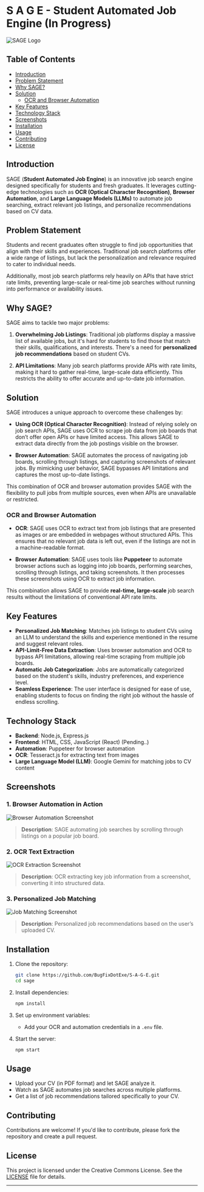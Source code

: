# S A G E - Student Automated Job Engine (In Progress)

![SAGE Logo](path_to_logo_or_screenshot)

## Table of Contents
- [Introduction](#introduction)
- [Problem Statement](#problem-statement)
- [Why SAGE?](#why-sage)
- [Solution](#solution)
  - [OCR and Browser Automation](#ocr-and-browser-automation)
- [Key Features](#key-features)
- [Technology Stack](#technology-stack)
- [Screenshots](#screenshots)
- [Installation](#installation)
- [Usage](#usage)
- [Contributing](#contributing)
- [License](#license)

## Introduction

SAGE (**Student Automated Job Engine**) is an innovative job search engine designed specifically for students and fresh graduates. It leverages cutting-edge technologies such as **OCR (Optical Character Recognition)**, **Browser Automation**, and **Large Language Models (LLMs)** to automate job searching, extract relevant job listings, and personalize recommendations based on CV data.

## Problem Statement

Students and recent graduates often struggle to find job opportunities that align with their skills and experiences. Traditional job search platforms offer a wide range of listings, but lack the personalization and relevance required to cater to individual needs.

Additionally, most job search platforms rely heavily on APIs that have strict rate limits, preventing large-scale or real-time job searches without running into performance or availability issues.

## Why SAGE?

SAGE aims to tackle two major problems:

1. **Overwhelming Job Listings**: Traditional job platforms display a massive list of available jobs, but it's hard for students to find those that match their skills, qualifications, and interests. There's a need for **personalized job recommendations** based on student CVs.
  
2. **API Limitations**: Many job search platforms provide APIs with rate limits, making it hard to gather real-time, large-scale data efficiently. This restricts the ability to offer accurate and up-to-date job information.

## Solution

SAGE introduces a unique approach to overcome these challenges by:

- **Using OCR (Optical Character Recognition)**: Instead of relying solely on job search APIs, SAGE uses OCR to scrape job data from job boards that don’t offer open APIs or have limited access. This allows SAGE to extract data directly from the job postings visible on the browser.
  
- **Browser Automation**: SAGE automates the process of navigating job boards, scrolling through listings, and capturing screenshots of relevant jobs. By mimicking user behavior, SAGE bypasses API limitations and captures the most up-to-date listings.

This combination of OCR and browser automation provides SAGE with the flexibility to pull jobs from multiple sources, even when APIs are unavailable or restricted.

### OCR and Browser Automation

- **OCR**: SAGE uses OCR to extract text from job listings that are presented as images or are embedded in webpages without structured APIs. This ensures that no relevant job data is left out, even if the listings are not in a machine-readable format.
  
- **Browser Automation**: SAGE uses tools like **Puppeteer**  to automate browser actions such as logging into job boards, performing searches, scrolling through listings, and taking screenshots. It then processes these screenshots using OCR to extract job information.

This combination allows SAGE to provide **real-time, large-scale** job search results without the limitations of conventional API rate limits.

## Key Features

- **Personalized Job Matching**: Matches job listings to student CVs using an LLM to understand the skills and experience mentioned in the resume and suggest relevant roles.
- **API-Limit-Free Data Extraction**: Uses browser automation and OCR to bypass API limitations, allowing real-time scraping from multiple job boards.
- **Automatic Job Categorization**: Jobs are automatically categorized based on the student's skills, industry preferences, and experience level.
- **Seamless Experience**: The user interface is designed for ease of use, enabling students to focus on finding the right job without the hassle of endless scrolling.
  
## Technology Stack

- **Backend**: Node.js, Express.js
- **Frontend**: HTML, CSS, JavaScript (React) (Pending..)
- **Automation**: Puppeteer for browser automation
- **OCR**: Tesseract.js for extracting text from images
- **Large Language Model (LLM)**: Google Gemini for matching jobs to CV content

## Screenshots

### 1. Browser Automation in Action
![Browser Automation Screenshot](path_to_screenshot1)

> **Description**: SAGE automating job searches by scrolling through listings on a popular job board.

### 2. OCR Text Extraction
![OCR Extraction Screenshot](path_to_screenshot2)

> **Description**: OCR extracting key job information from a screenshot, converting it into structured data.

### 3. Personalized Job Matching
![Job Matching Screenshot](path_to_screenshot3)

> **Description**: Personalized job recommendations based on the user’s uploaded CV.

## Installation

1. Clone the repository:
   ```bash
   git clone https://github.com/BugFixDotExe/S-A-G-E.git
   cd sage
   ```

2. Install dependencies:
   ```bash
   npm install
   ```

3. Set up environment variables:
   - Add your OCR and automation credentials in a `.env` file.

4. Start the server:
   ```bash
   npm start
   ```

## Usage

- Upload your CV (in PDF format) and let SAGE analyze it.
- Watch as SAGE automates job searches across multiple platforms.
- Get a list of job recommendations tailored specifically to your CV.

## Contributing

Contributions are welcome! If you'd like to contribute, please fork the repository and create a pull request.

## License

This project is licensed under the Creative Commons License. See the [LICENSE](LICENSE) file for details.

---
